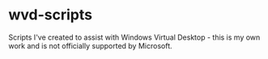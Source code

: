 # wvd-scripts
Scripts I've created to assist with Windows Virtual Desktop - this is my own work and is not officially supported by Microsoft. 
